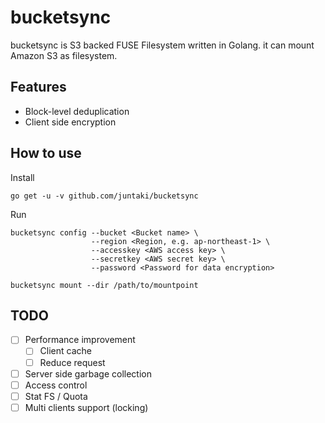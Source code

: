 # bucketsync

bucketsync is S3 backed FUSE Filesystem written in Golang. it can mount Amazon S3 as filesystem.

## Features

* Block-level deduplication
* Client side encryption

## How to use

Install

~~~
go get -u -v github.com/juntaki/bucketsync
~~~

Run

~~~
bucketsync config --bucket <Bucket name> \
                  --region <Region, e.g. ap-northeast-1> \
                  --accesskey <AWS access key> \
                  --secretkey <AWS secret key> \
                  --password <Password for data encryption>

bucketsync mount --dir /path/to/mountpoint
~~~

## TODO

- [ ] Performance improvement
  - [ ] Client cache
  - [ ] Reduce request
- [ ] Server side garbage collection
- [ ] Access control
- [ ] Stat FS / Quota
- [ ] Multi clients support (locking)
